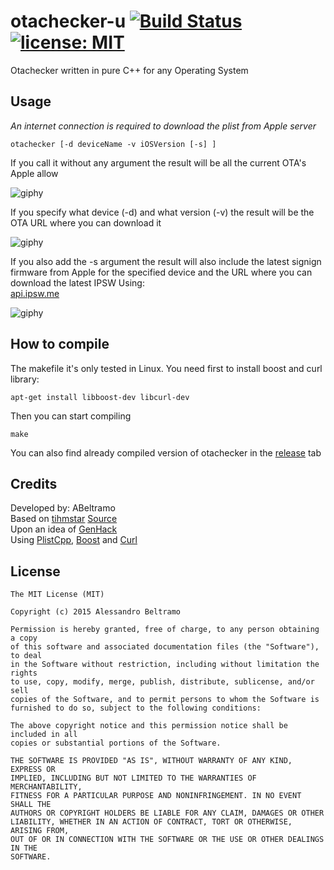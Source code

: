 otachecker-u [![Build Status](https://travis-ci.org/ABeltramo/otachecker-u.svg?branch=master)](https://travis-ci.org/ABeltramo/otachecker-u) [![license: MIT](https://img.shields.io/badge/License-MIT-lightgrey.svg)](https://opensource.org/licenses/MIT)
==========

Otachecker written in pure C++ for any Operating System

Usage
-------

*An internet connection is required to download the plist from Apple server*

	otachecker [-d deviceName -v iOSVersion [-s] ]

If you call it without any argument the result will be all the current OTA's Apple allow

![giphy](https://media.giphy.com/media/8FJ72F0ZwQI4spYOAg/giphy.gif)
	
If you specify what device (-d) and what version (-v) the result will be the OTA URL where you can download it  

![giphy](https://media.giphy.com/media/3dpqyWFCL4jQQqIfc1/giphy.gif)

If you also add the -s argument the result will also include the latest signign firmware from Apple for the specified device and the URL where you can download the latest IPSW
Using:  
[api.ipsw.me](https://ipswdownloads.docs.apiary.io/#)

![giphy](https://media.giphy.com/media/w8YJDWVCNUKylnCicX/giphy.gif)

How to compile
-------
The makefile it's only tested in Linux.
You need first to install boost and curl library:

	apt-get install libboost-dev libcurl-dev

Then you can start compiling

	make

You can also find already compiled version of otachecker in the [release](https://github.com/ABeltramo/otachecker-u/releases) tab

Credits
-------
Developed by: ABeltramo  
Based on [tihmstar](https://github.com/tihmstar) [Source](https://github.com/tihmstar/otachecker)  
Upon an idea of [GenHack](https://github.com/genhack)  
Using [PlistCpp](https://github.com/animetrics/PlistCpp), [Boost](http://www.boost.org/) and [Curl](http://curl.haxx.se/)

License
-------
	The MIT License (MIT)

	Copyright (c) 2015 Alessandro Beltramo

	Permission is hereby granted, free of charge, to any person obtaining a copy
	of this software and associated documentation files (the "Software"), to deal
	in the Software without restriction, including without limitation the rights
	to use, copy, modify, merge, publish, distribute, sublicense, and/or sell
	copies of the Software, and to permit persons to whom the Software is
	furnished to do so, subject to the following conditions:

	The above copyright notice and this permission notice shall be included in all
	copies or substantial portions of the Software.

	THE SOFTWARE IS PROVIDED "AS IS", WITHOUT WARRANTY OF ANY KIND, EXPRESS OR
	IMPLIED, INCLUDING BUT NOT LIMITED TO THE WARRANTIES OF MERCHANTABILITY,
	FITNESS FOR A PARTICULAR PURPOSE AND NONINFRINGEMENT. IN NO EVENT SHALL THE
	AUTHORS OR COPYRIGHT HOLDERS BE LIABLE FOR ANY CLAIM, DAMAGES OR OTHER
	LIABILITY, WHETHER IN AN ACTION OF CONTRACT, TORT OR OTHERWISE, ARISING FROM,
	OUT OF OR IN CONNECTION WITH THE SOFTWARE OR THE USE OR OTHER DEALINGS IN THE
	SOFTWARE.


